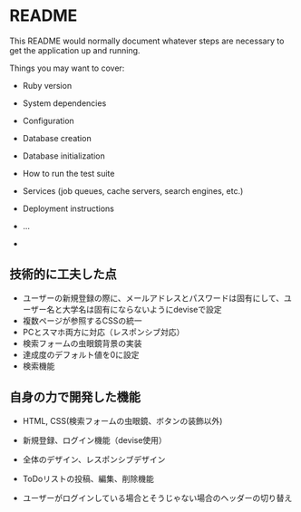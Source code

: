 # README

This README would normally document whatever steps are necessary to get the
application up and running.

Things you may want to cover:

* Ruby version

* System dependencies

* Configuration

* Database creation

* Database initialization

* How to run the test suite

* Services (job queues, cache servers, search engines, etc.)

* Deployment instructions

* ...
*
## 技術的に工夫した点
* ユーザーの新規登録の際に、メールアドレスとパスワードは固有にして、ユーザー名と大学名は固有にならないようにdeviseで設定
* 複数ページが参照するCSSの統一
* PCとスマホ両方に対応（レスポンシブ対応）
* 検索フォームの虫眼鏡背景の実装
* 達成度のデフォルト値を0に設定
* 検索機能


## 自身の力で開発した機能
* HTML, CSS(検索フォームの虫眼鏡、ボタンの装飾以外)

* 新規登録、ログイン機能（devise使用）

* 全体のデザイン、レスポンシブデザイン

* ToDoリストの投稿、編集、削除機能

* ユーザーがログインしている場合とそうじゃない場合のヘッダーの切り替え

